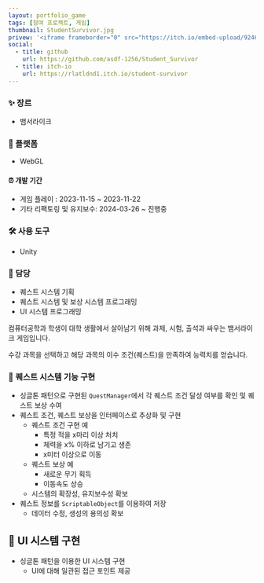 ```yaml
---
layout: portfolio_game
tags: [참여 프로젝트, 게임]
thumbnail: StudentSurvivor.jpg
privew: '<iframe frameborder="0" src="https://itch.io/embed-upload/9246182" allow="autoplay; fullscreen" style="width: 600px; height: 900px; transform: scale(0.5) translateX(-50%); /* 300/1980 */ transform-origin: top left; border: none;"><a href="https://rlatldnd1.itch.io/student-survivor">Play Student Survivor on itch.io</a></iframe>'
social:
  - title: github
    url: https://github.com/asdf-1256/Student_Survivor
  - title: itch-io
    url: https://rlatldnd1.itch.io/student-survivor
---
```

<!-- card: 💡 게임 개요 -->

### ✨ 장르
- 뱀서라이크

### 📱 플랫폼
- WebGL

#### ⏰ 개발 기간
- 게임 플레이 : 2023-11-15 ~ 2023-11-22
- 기타 리팩토링 및 유지보수: 2024-03-26 ~ 진행중

<!-- card: 💡 게임 개요 -->

### 🛠 사용 도구
- Unity

### 👤 담당
- 퀘스트 시스템 기획
- 퀘스트 시스템 및 보상 시스템 프로그래밍
- UI 시스템 프로그래밍

<!-- card: 📖 게임 소개 -->

컴퓨터공학과 학생이 대학 생활에서 살아남기 위해 과제, 시험, 출석과 싸우는 뱀서라이크 게임입니다.

수강 과목을 선택하고 해당 과목의 이수 조건(퀘스트)을 만족하여 능력치를 얻습니다.

<!-- card: 🛠️ 주요 기능 및 기여 -->

### 📜 퀘스트 시스템 기능 구현
- 싱글톤 패턴으로 구현된 `QuestManager`에서 각 퀘스트 조건 달성 여부를 확인 및 퀘스트 보상 수여
- 퀘스트 조건, 퀘스트 보상을 인터페이스로 추상화 및 구현
	- 퀘스트 조건 구현 예
		- 특정 적을 x마리 이상 처치
		- 체력을 x% 이하로 남기고 생존
		- x미터 이상으로 이동
	- 퀘스트 보상 예
		- 새로운 무기 획득
		- 이동속도 상승
	- 시스템의 확장성, 유지보수성 확보
- 퀘스트 정보를 `ScriptableObject`를 이용하여 저장
	- 데이터 수정, 생성의 용의성 확보

<!-- card: 🛠️ 주요 기능 및 기여 -->
## 🎨 UI 시스템 구현
- 싱글톤 패턴을 이용한 UI 시스템 구현
	- UI에 대해 일관된 접근 포인트 제공